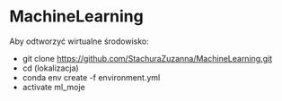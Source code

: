 # MachineLearning
Aby odtworzyć wirtualne środowisko:
- git clone https://github.com/StachuraZuzanna/MachineLearning.git
- cd (lokalizacja)
- conda env create -f environment.yml 
- activate ml_moje
